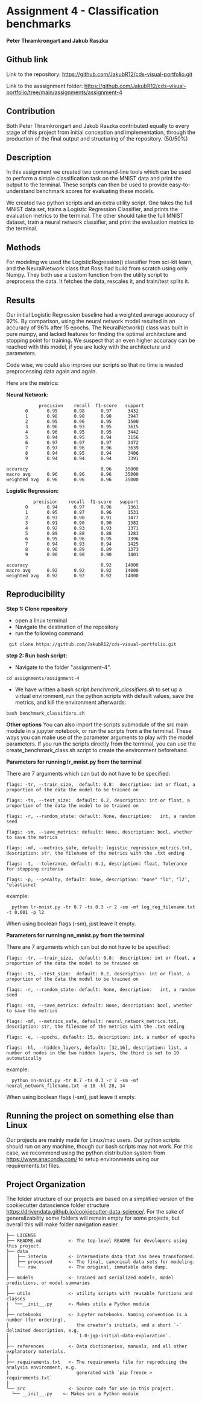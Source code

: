 Assignment 4 - Classification benchmarks
==============================
**Peter Thramkrongart and Jakub Raszka**

##	Github link

Link to the repository: https://github.com/JakubR12/cds-visual-portfolio.git

Link to the asssignment folder: https://github.com/JakubR12/cds-visual-portfolio/tree/main/assignments/assignment-4

## Contribution

Both Peter Thramkrongart and Jakub Raszka contributed equally to every stage of this project from initial conception and implementation, through the production of the final output and structuring of the repository. (50/50%)

##  Description

In this assignment we created two command-line tools which can be used to perform a simple classification task on the MNIST data and print the output to the terminal. These scripts can then be used to provide easy-to-understand benchmark scores for evaluating these models.

We created two python scripts and an extra utility script. One takes the full MNIST data set, trains a Logistic Regression Classifier, and prints the evaluation metrics to the terminal. The other should take the full MNIST dataset, train a neural network classifier, and print the evaluation metrics to the terminal. 



## Methods

For modeling we used the LogisticRegression() classifier from sci-kit learn, and the NeuralNetwork class that Ross had build from scratch using only Numpy. They both use a custom function from the utility script to preprocess the data. It fetches the data, rescales it, and train/test splits it.

## Results

Our initial Logistic Regression baseline had a weighted average accuracy of 92%. By comparison, using the neural network model resulted in an accuracy of 96% after 15 epochs. The NeuralNetwork() class was built in pure numpy, and lacked features for finding the optimal architecture and stopping point for training. We suspect that an even higher accuracy can be reached with this model, if you are lucky with the architecture and parameters.

Code wise, we could also improve our scripts so that no time is wasted preprocessing data again and again. 

Here are the metrics:

**Neural Network:**
  
                precision    recall  f1-score   support
           0       0.95      0.98      0.97      3432
           1       0.98      0.98      0.98      3947
           2       0.95      0.96      0.95      3500
           3       0.96      0.93      0.95      3615
           4       0.96      0.95      0.95      3442
           5       0.94      0.95      0.94      3156
           6       0.97      0.97      0.97      3472
           7       0.97      0.96      0.96      3639
           8       0.94      0.95      0.94      3406
           9       0.94      0.94      0.94      3391

    accuracy                           0.96     35000
    macro avg      0.96      0.96      0.96     35000
    weighted avg   0.96      0.96      0.96     35000


**Logistic Regression:**

              precision    recall  f1-score   support
           0       0.94      0.97      0.96      1361
           1       0.95      0.97      0.96      1531
           2       0.93      0.90      0.91      1477
           3       0.91      0.90      0.90      1382
           4       0.92      0.93      0.93      1371
           5       0.89      0.88      0.88      1283
           6       0.95      0.96      0.95      1396
           7       0.94      0.93      0.94      1425
           8       0.90      0.89      0.89      1373
           9       0.90      0.90      0.90      1401

    accuracy                           0.92     14000
    macro avg      0.92      0.92      0.92     14000
    weighted avg   0.92      0.92      0.92     14000

  
## Reproducibility

**Step 1: Clone repository**  
- open a linux terminal
- Navigate the destination of the repository
- run the following command  
```console
 git clone https://github.com/JakubR12/cds-visual-portfolio.git
``` 

**step 2: Run bash script:**  
- Navigate to the folder "assignment-4".  
```console
cd assignments/assignment-4
```  
- We have written a bash script _benchmark_classifiers.sh_ to set up a virtual environment, run the python scripts with default values, save the metrics, and kill the environment afterwards:  
```console
bash benchmark_classifiers.sh
```  
**Other options**
You can also import the scripts submodule of the src main module in a jupyter notebook, or run the scripts from a the terminal. These ways you can make use of the parameter arguments to play with the model parameters. If you run the scripts directly from the terminal, you can use the create_benchmark_class.sh script to create the environment beforehand. 

**Parameters for running lr_mnist.py from the terminal**

There are 7 arguments which can but do not have to be specified:

    flags: -tr, --train_size,  default: 0.8:  description: int or float, a proportion of the data the model to be trained on

    flags: -ts, --test_size:  default: 0.2, description: int or float, a proportion of the data the model to be trained on

    flags: -r, --random_state: default: None, description:   int, a random seed

    flags: -sm, --save_metrics: default: None, description: bool, whether to save the metrics

    flags: -mf, --metrics_safe, default: logistic_regression_metrics.txt, description: str, the filename of the metrics with the .txt ending

    flags: -t, --tolerance, default: 0.1, description: float, Tolerance for stopping criteria

    flags: -p, --penalty, default: None, description: "none" "l1", ‘l2’, "elasticnet

example:
```console
  python lr-mnist.py -tr 0.7 -ts 0.3 -r 2 -sm -mf log_reg_filename.txt -t 0.001 -p l2 
```
  When using boolean flags (-sm), just leave it empty.
  
  
**Parameters for running nn_mnist.py from the terminal**

There are 7 arguments which can but do not have to be specified:

    flags: -tr, --train_size,  default: 0.8:  description: int or float, a proportion of the data the model to be trained on

    flags: -ts, --test_size:  default: 0.2, description: int or float, a proportion of the data the model to be trained on

    flags: -r, --random_state: default: None, description:   int, a random seed

    flags: -sm, --save_metrics: default: None, description: bool, whether to save the metrics

    flags: -mf, --metrics_safe, default: neural_network_metrics.txt, description: str, the filename of the metrics with the .txt ending

    flags: -e, --epochs, default: 15, description: int, a number of epochs

    flags: -hl, --hidden_layers, default: [32,16], description: list, a number of nodes in the two hidden layers, the third is set to 10 automatically

example:
```console
  python nn-mnist.py -tr 0.7 -ts 0.3 -r 2 -sm -mf neural_network_filename.txt -e 10 -hl 28, 14
```  
  When using boolean flags (-sm), just leave it empty.

## Running the project on something else than Linux
Our projects are mainly made for Linux/mac users. Our python scripts should run on any machine, though our bash scripts may not work. For this case, we recommend using the python distribution system from https://www.anaconda.com/ to setup environments using our requirements.txt files.

Project Organization
------------
The folder structure of our projects are based on a simplified version of the cookiecutter datascience folder structure https://drivendata.github.io/cookiecutter-data-science/. For the sake of generalizability some folders will remain empty for some projects, but overall this will make folder navigation easier.


    ├── LICENSE
    ├── README.md          <- The top-level README for developers using this project.
    ├── data
    │   ├── interim        <- Intermediate data that has been transformed.
    │   ├── processed      <- The final, canonical data sets for modeling.
    │   └── raw            <- The original, immutable data dump.
    │
    ├── models             <- Trained and serialized models, model predictions, or model summaries
    │
    ├── utils              <- utility scripts with reusable functions and classes
    |  └──__init__.py      <- Makes utils a Python module
    |
    ├── notebooks          <- Jupyter notebooks. Naming convention is a number (for ordering),
    │                         the creator's initials, and a short `-` delimited description, e.g.
    │                         `1.0-jqp-initial-data-exploration`.
    │
    ├── references         <- Data dictionaries, manuals, and all other explanatory materials.
    │
    ├── requirements.txt   <- The requirements file for reproducing the analysis environment, e.g.
    │                         generated with `pip freeze > requirements.txt`
    │
    └── src                <- Source code for use in this project.
      └── __init__.py    <- Makes src a Python module
    


